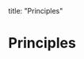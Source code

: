 <frontmatter>
title: "Principles"
</frontmatter>

<link rel="stylesheet" href="{{baseUrl}}/css/textbook.css">

<div class="website-content">

# Principles

<div id="main">

<include src="singleResponsibilityPrinciple/embed.md" />
<include src="interfaceSegregationPrinciple/embed.md" />
<include src="liskovSubstitutionPrinciple/embed.md" />
<include src="dependencyInversionPrinciple/embed.md" />
<include src="openClosedPrinciple/embed.md" />
<include src="solidPrinciples/embed.md" />
<include src="separationOfConcernsPrinciple/embed.md" />
<include src="lawOfDemeter/embed.md" />
<include src="brooksLaw/embed.md" />
<include src="yagniPrinciple/embed.md" />
<include src="dryPrinciple/embed.md" />
<!-- TODO: add review -->

</div>

</div>
